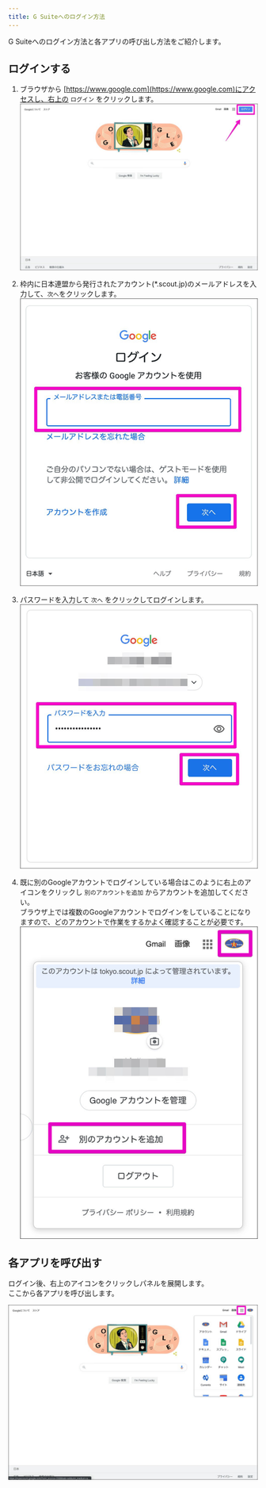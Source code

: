 ```yaml
---
title: G Suiteへのログイン方法
---
```


G Suiteへのログイン方法と各アプリの呼び出し方法をご紹介します。

## ログインする

1. ブラウザから [https://www.google.com](https://www.google.com)にアクセスし、右上の `ログイン` をクリックします。
   !['img'](images/login_1.jpg)

2. 枠内に日本連盟から発行されたアカウント(*.scout.jp)のメールアドレスを入力して、`次へ`をクリックします。
   !['img'](images/login_2.jpg)

3. パスワードを入力して `次へ` をクリックしてログインします。
   !['img'](images/login_3.jpg)

4. 既に別のGoogleアカウントでログインしている場合はこのように右上のアイコンをクリックし `別のアカウントを追加` からアカウントを追加してください。<br>
   ブラウザ上では複数のGoogleアカウントでログインをしていることになりますので、どのアカウントで作業をするかよく確認することが必要です。
   !['img'](images/login_6.jpg)

## 各アプリを呼び出す

ログイン後、右上のアイコンをクリックしパネルを展開します。<br>
ここから各アプリを呼び出します。

!['img'](images/login_5.jpg)
